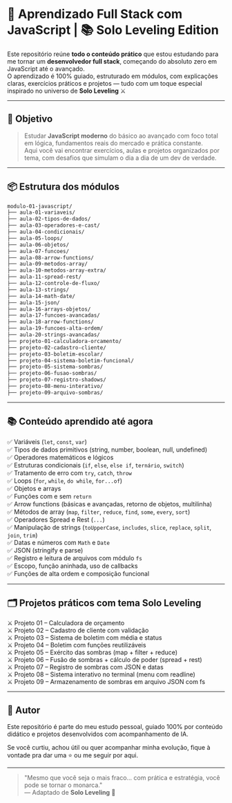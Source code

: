 # 🧠 Aprendizado Full Stack com JavaScript | 📚 Solo Leveling Edition

Este repositório reúne **todo o conteúdo prático** que estou estudando para me tornar um **desenvolvedor full stack**, começando do absoluto zero em JavaScript até o avançado.  
O aprendizado é 100% guiado, estruturado em módulos, com explicações claras, exercícios práticos e projetos — tudo com um toque especial inspirado no universo de **Solo Leveling** ⚔️

---

## 🚀 Objetivo

> Estudar **JavaScript moderno** do básico ao avançado com foco total em lógica, fundamentos reais do mercado e prática constante.  
> Aqui você vai encontrar exercícios, aulas e projetos organizados por tema, com desafios que simulam o dia a dia de um dev de verdade.

---

## 📦 Estrutura dos módulos

```bash
modulo-01-javascript/
├── aula-01-variaveis/
├── aula-02-tipos-de-dados/
├── aula-03-operadores-e-cast/
├── aula-04-condicionais/
├── aula-05-loops/
├── aula-06-objetos/
├── aula-07-funcoes/
├── aula-08-arrow-functions/
├── aula-09-metodos-array/
├── aula-10-metodos-array-extra/
├── aula-11-spread-rest/
├── aula-12-controle-de-fluxo/
├── aula-13-strings/
├── aula-14-math-date/
├── aula-15-json/
├── aula-16-arrays-objetos/
├── aula-17-funcoes-avancadas/
├── aula-18-arrow-functions/
├── aula-19-funcoes-alta-ordem/
├── aula-20-strings-avancadas/
├── projeto-01-calculadora-orcamento/
├── projeto-02-cadastro-cliente/
├── projeto-03-boletim-escolar/
├── projeto-04-sistema-boletim-funcional/
├── projeto-05-sistema-sombras/
├── projeto-06-fusao-sombras/
├── projeto-07-registro-shadows/
├── projeto-08-menu-interativo/
├── projeto-09-arquivo-sombras/
```

---

## 📚 Conteúdo aprendido até agora

✅ Variáveis (`let`, `const`, `var`)  
✅ Tipos de dados primitivos (string, number, boolean, null, undefined)  
✅ Operadores matemáticos e lógicos  
✅ Estruturas condicionais (`if`, `else`, `else if`, `ternário`, `switch`)  
✅ Tratamento de erro com `try`, `catch`, `throw`  
✅ Loops (`for`, `while`, `do while`, `for...of`)  
✅ Objetos e arrays  
✅ Funções com e sem `return`  
✅ Arrow functions (básicas e avançadas, retorno de objetos, multilinha)  
✅ Métodos de array (`map`, `filter`, `reduce`, `find`, `some`, `every`, `sort`)  
✅ Operadores Spread e Rest (`...`)  
✅ Manipulação de strings (`toUpperCase`, `includes`, `slice`, `replace`, `split`, `join`, `trim`)  
✅ Datas e números com `Math` e `Date`  
✅ JSON (stringify e parse)  
✅ Registro e leitura de arquivos com módulo `fs`  
✅ Escopo, função aninhada, uso de callbacks  
✅ Funções de alta ordem e composição funcional

---

## 🗂️ Projetos práticos com tema Solo Leveling

⚔️ Projeto 01 – Calculadora de orçamento  
⚔️ Projeto 02 – Cadastro de cliente com validação  
⚔️ Projeto 03 – Sistema de boletim com média e status  
⚔️ Projeto 04 – Boletim com funções reutilizáveis  
⚔️ Projeto 05 – Exército das sombras (map + filter + reduce)  
⚔️ Projeto 06 – Fusão de sombras + cálculo de poder (spread + rest)  
⚔️ Projeto 07 – Registro de sombras com JSON e datas  
⚔️ Projeto 08 – Sistema interativo no terminal (menu com readline)  
⚔️ Projeto 09 – Armazenamento de sombras em arquivo JSON com fs

---

## 👤 Autor

Este repositório é parte do meu estudo pessoal, guiado 100% por conteúdo didático e projetos desenvolvidos com acompanhamento de IA.

Se você curtiu, achou útil ou quer acompanhar minha evolução, fique à vontade pra dar uma ⭐️ ou me seguir por aqui.

---

> "Mesmo que você seja o mais fraco... com prática e estratégia, você pode se tornar o monarca."  
> — Adaptado de **Solo Leveling** 🖤

